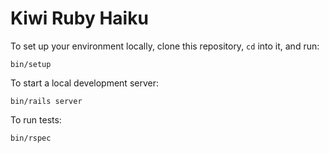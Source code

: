 # Kiwi Ruby Haiku

To set up your environment locally, clone this repository, `cd` into it, and run:

    bin/setup

To start a local development server:

    bin/rails server

To run tests:

    bin/rspec


